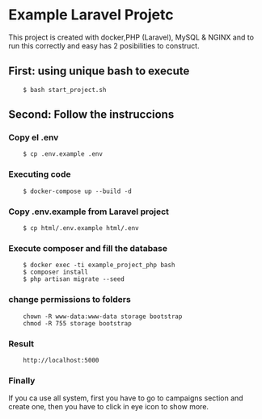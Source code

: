 # Example Laravel Projetc

This project is created with docker,PHP (Laravel), MySQL & NGINX and to run this correctly and easy has 2 posibilities to construct.

## First: using unique bash to execute
```
    $ bash start_project.sh
```

## Second: Follow the instruccions

### Copy el .env
```
    $ cp .env.example .env
```

### Executing code
```
    $ docker-compose up --build -d
```

### Copy .env.example from Laravel project
```
    $ cp html/.env.example html/.env
```

### Execute composer and fill the database
```
    $ docker exec -ti example_project_php bash
    $ composer install
    $ php artisan migrate --seed
```

### change permissions to folders
```
    chown -R www-data:www-data storage bootstrap
    chmod -R 755 storage bootstrap
```

### Result
```
    http://localhost:5000
```

### Finally 
If you ca use all system, first you have to go to campaigns section and create one, then you have to click in eye icon to show more.
